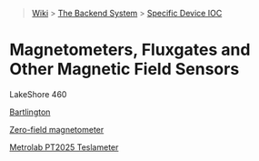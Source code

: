 > [Wiki](Home) > [The Backend System](The-Backend-System) > [Specific Device IOC](Specific-Device-IOC)

# Magnetometers, Fluxgates and Other Magnetic Field Sensors

LakeShore 460

[Bartlington](Bartlington)

[Zero-field magnetometer](Zero-Field-Magnetometer-IOC)

[Metrolab PT2025 Teslameter](Metrolab-PT2025-Teslameter-IOC)